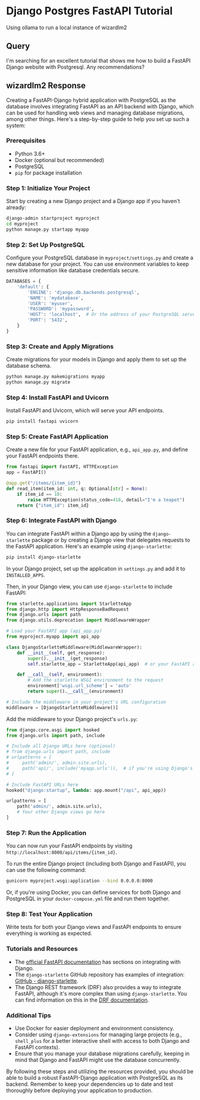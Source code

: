 # Django Postgres FastAPI Tutorial

Using ollama to run a local instance of wizardlm2

## Query

I'm searching for an excellent tutorial that shows me how to build a FastAPI Django website with Postgresql. Any recommendations?

## wizardlm2 Response

Creating a FastAPI-Django hybrid application with PostgreSQL as the database involves integrating FastAPI as an API backend with Django, which can be used for handling web views and managing database migrations, among other things. Here's a step-by-step guide to help you set up such a system:

### Prerequisites

- Python 3.6+
- Docker (optional but recommended)
- PostgreSQL
- `pip` for package installation

### Step 1: Initialize Your Project

Start by creating a new Django project and a Django app if you haven't already:

```bash
django-admin startproject myproject
cd myproject
python manage.py startapp myapp
```

### Step 2: Set Up PostgreSQL

Configure your PostgreSQL database in `myproject/settings.py` and create a new database for your project. You can use environment variables to keep 
sensitive information like database credentials secure.

```python
DATABASES = {
    'default': {
        'ENGINE': 'django.db.backends.postgresql',
        'NAME': 'mydatabase',
        'USER': 'myuser',
        'PASSWORD': 'mypassword',
        'HOST': 'localhost',  # Or the address of your PostgreSQL server
        'PORT': '5432',
    }
}
```

### Step 3: Create and Apply Migrations

Create migrations for your models in Django and apply them to set up the database schema.

```bash
python manage.py makemigrations myapp
python manage.py migrate
```

### Step 4: Install FastAPI and Uvicorn

Install FastAPI and Uvicorn, which will serve your API endpoints.

```bash
pip install fastapi uvicorn
```

### Step 5: Create FastAPI Application

Create a new file for your FastAPI application, e.g., `api_app.py`, and define your FastAPI endpoints there.

```python
from fastapi import FastAPI, HTTPException
app = FastAPI()

@app.get("/items/{item_id}")
def read_item(item_id: int, q: Optional[str] = None):
    if item_id == 10:
        raise HTTPException(status_code=418, detail="I'm a teapot")
    return {"item_id": item_id}
```

### Step 6: Integrate FastAPI with Django

You can integrate FastAPI within a Django app by using the `django-starlette` package or by creating a Django view that delegates requests to the 
FastAPI application. Here's an example using `django-starlette`:

```bash
pip install django-starlette
```

In your Django project, set up the application in `settings.py` and add it to `INSTALLED_APPS`.

Then, in your Django view, you can use `django-starlette` to include FastAPI:

```python
from starlette.applications import StarletteApp
from django.http import HttpResponseBadRequest
from django.urls import path
from django.utils.deprecation import MiddlewareWrapper

# Load your FastAPI app (api_app.py)
from myproject.myapp import api_app

class DjangoStarletteMiddleware(MiddlewareWrapper):
    def __init__(self, get_response):
        super().__init__(get_response)
        self.starlette_app = StarletteApp(api_app)  # or your FastAPI app

    def __call__(self, environment):
        # Add the starlette WSGI environment to the request
        environment['wsgi.url_scheme'] = 'auto'
        return super().__call__(environment)

# Include the middleware in your project's URL configuration
middleware = [DjangoStarletteMiddleware()]
```

Add the middleware to your Django project's `urls.py`:

```python
from django.core.asgi import hooked
from django.urls import path, include

# Include all Django URLs here (optional)
# from django.urls import path, include
# urlpatterns = [
#     path('admin/', admin.site.urls),
#     path('api/', include('myapp.urls')),  # if you're using Django's `include` for API endpoints
# ]

# Include FastAPI URLs here
hooked("django:startup", lambda: app.mount("/api", api_app))

urlpatterns = [
    path('admin/', admin.site.urls),
    # Your other Django views go here
]
```

### Step 7: Run the Application

You can now run your FastAPI endpoints by visiting `http://localhost:8000/api/items/{item_id}`.

To run the entire Django project (including both Django and FastAPI), you can use the following command:

```bash
gunicorn myproject.wsgi:application --bind 0.0.0.0:8000
```

Or, if you're using Docker, you can define services for both Django and PostgreSQL in your `docker-compose.yml` file and run them together.

### Step 8: Test Your Application

Write tests for both your Django views and FastAPI endpoints to ensure everything is working as expected.

### Tutorials and Resources

- The [official FastAPI documentation](https://fastapi.tiangolo.com/advanced-use-cases/) has sections on integrating with Django.
- The `django-starlette` GitHub repository has examples of integration: [GitHub - 
django-starlette](https://github.com/encode/django-rest-framework#integration-with-fastapi).
- The Django REST framework (DRF) also provides a way to integrate FastAPI, although it's more complex than using `django-starlette`. You can find 
information on this in the [DRF documentation](https://www.django-rest-framework.org/).

### Additional Tips

- Use Docker for easier deployment and environment consistency.
- Consider using `django-extensions` for managing large projects (e.g., `shell_plus` for a better interactive shell with access to both Django and 
FastAPI contexts).
- Ensure that you manage your database migrations carefully, keeping in mind that Django and FastAPI might use the database concurrently.

By following these steps and utilizing the resources provided, you should be able to build a robust FastAPI-Django application with PostgreSQL as its 
backend. Remember to keep your dependencies up to date and test thoroughly before deploying your application to production.
